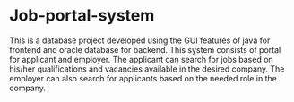 # Job-portal-system
This is a database project developed using the GUI features of java for frontend and oracle database for backend.
This system consists of portal for applicant and employer.
The applicant can search for jobs based on his/her qualifications and vacancies available in the desired company.
The employer can also search for applicants based on the needed role in the company. 
